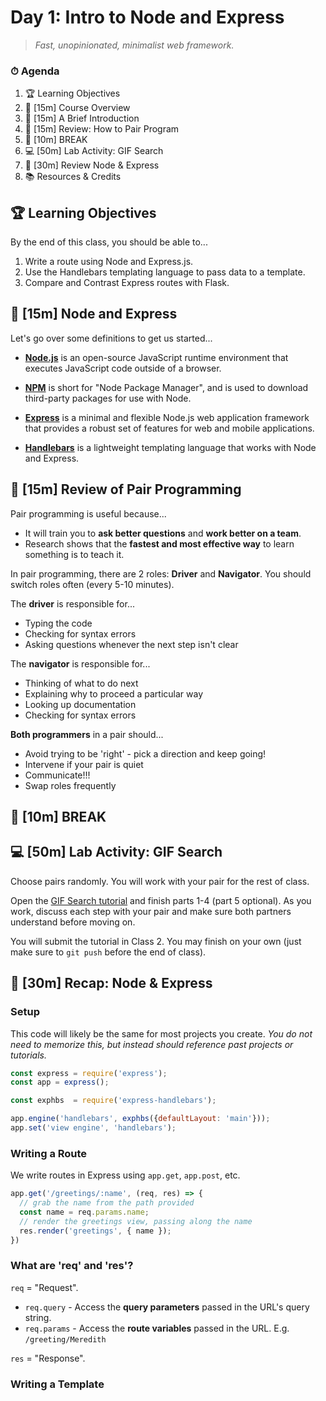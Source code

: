 # Day 1: Intro to Node and Express

> _Fast, unopinionated, minimalist web framework._

### ⏱ Agenda

1. 🏆 Learning Objectives
1. 📖 [15m] Course Overview
1. 📖 [15m] A Brief Introduction
1. 📖 [15m] Review: How to Pair Program
1. 🌴 [10m] BREAK
1. 💻 [50m] Lab Activity: GIF Search
1. 📖 [30m] Review Node & Express
1. 📚 Resources & Credits


## 🏆 Learning Objectives

By the end of this class, you should be able to...

1. Write a route using Node and Express.js.
1. Use the Handlebars templating language to pass data to a template.
1. Compare and Contrast Express routes with Flask.


## 📖 [15m] Node and Express

Let's go over some definitions to get us started...

- [**Node.js**](https://nodejs.org/en/about/) is an open-source JavaScript runtime environment that executes JavaScript code outside of a browser.

- [**NPM**](https://www.npmjs.com/) is short for "Node Package Manager", and is used to download third-party packages for use with Node.

- [**Express**](https://expressjs.com/) is a minimal and flexible Node.js web application framework that provides a robust set of features for web and mobile applications.

- [**Handlebars**](https://handlebarsjs.com/) is a lightweight templating language that works with Node and Express.

## 📖 [15m] Review of Pair Programming

Pair programming is useful because...

- It will train you to **ask better questions** and **work better on a team**.
- Research shows that the **fastest and most effective way** to learn something is to teach it.

In pair programming, there are 2 roles: **Driver** and **Navigator**. You should switch roles often (every 5-10 minutes).

The **driver** is responsible for...

- Typing the code
- Checking for syntax errors
- Asking questions whenever the next step isn't clear


The **navigator** is responsible for...

- Thinking of what to do next
- Explaining why to proceed a particular way
- Looking up documentation
- Checking for syntax errors

**Both programmers** in a pair should...

- Avoid trying to be 'right' - pick a direction and keep going!
- Intervene if your pair is quiet
- Communicate!!!
- Swap roles frequently

## 🌴 [10m] BREAK

## 💻 [50m] Lab Activity: GIF Search

Choose pairs randomly. You will work with your pair for the rest of class.

Open the [GIF Search tutorial](https://www.makeschool.com/academy/track/gif-search-app-ynu) and finish parts 1-4 (part 5 optional). As you work, discuss each step with your pair and make sure both partners understand before moving on.

You will submit the tutorial in Class 2. You may finish on your own (just make sure to `git push` before the end of class).

## 📖 [30m] Recap: Node & Express

### Setup

This code will likely be the same for most projects you create. *You do not need to memorize this, but instead should reference past projects or tutorials.*

```js
const express = require('express');
const app = express();

const exphbs  = require('express-handlebars');

app.engine('handlebars', exphbs({defaultLayout: 'main'}));
app.set('view engine', 'handlebars');
```

### Writing a Route

We write routes in Express using `app.get`, `app.post`, etc.

```js
app.get('/greetings/:name', (req, res) => {
  // grab the name from the path provided
  const name = req.params.name;
  // render the greetings view, passing along the name
  res.render('greetings', { name });
})
```


### What are 'req' and 'res'?

`req` = "Request".

- `req.query` - Access the **query parameters** passed in the URL's query string.
- `req.params` - Access the **route variables** passed in the URL. E.g. `/greeting/Meredith`

`res` = "Response".


### Writing a Template